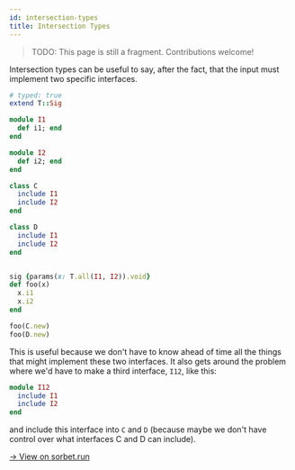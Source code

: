 ```yaml
---
id: intersection-types
title: Intersection Types
---
```


> TODO: This page is still a fragment. Contributions welcome!

Intersection types can be useful to say, after the fact, that the input must
implement two specific interfaces.

```ruby
# typed: true
extend T::Sig

module I1
  def i1; end
end

module I2
  def i2; end
end

class C
  include I1
  include I2
end

class D
  include I1
  include I2
end


sig {params(x: T.all(I1, I2)).void}
def foo(x)
  x.i1
  x.i2
end

foo(C.new)
foo(D.new)
```

This is useful because we don't have to know ahead of time all the things that
might implement these two interfaces. It also gets around the problem where we'd
have to make a third interface, `I12`, like this:

```ruby
module I12
  include I1
  include I2
end
```

and include this interface into `C` and `D` (because maybe we don't have control
over what interfaces C and D can include).

[→ View on sorbet.run](<https://sorbet.run/#extend%20T%3A%3ASig%0A%0Amodule%20I1%0A%20%20def%20i1%3B%20end%0Aend%0A%0Amodule%20I2%0A%20%20def%20i2%3B%20end%0Aend%0A%0Aclass%20C%0A%20%20include%20I1%0A%20%20include%20I2%0Aend%0A%0Asig%20%7Bparams(x%3A%20T.all(I1%2C%20I2)).void%7D%0Adef%20foo(x)%0A%20%20x.i1%0A%20%20x.i2%0Aend%0A%0Afoo(C.new)%0A>)
